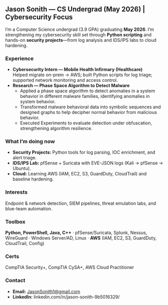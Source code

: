 ## Jason Sonith — CS Undergrad (May 2026) | Cybersecurity Focus

I’m a Computer Science undergrad (3.9 GPA) graduating **May 2026**. I’m strengthening my cybersecurity skill set through **Python scripting** and hands-on **security projects**—from log analysis and IDS/IPS labs to cloud hardening.

### Experience
- **Cybersecurity Intern — Mobile Health Infirmary (Healthcare)**  
  Helped migrate on-prem → AWS; built Python scripts for log triage; supported network monitoring and access control.
- **Research — Phase Space Algorithm to Detect Malware**  
  - Applied a phase space algorithm to detect anomalies in a system behavior in different malware families, identifying anomalies in system behavior.
  - Transformed malware behavioral data into symbolic sequences and designed graphs to help decipher normal behavior from malicious behavior.
  - Executed Experiments to evaluate detection under obfuscation, strengthening algorithm resilience. 



### What I’m doing now
- **Security Projects:** Python tools for log parsing, IOC enrichment, and alert triage.
- **IDS/IPS Lab:** pfSense + Suricata with EVE-JSON logs (Kali → pfSense → Ubuntu).
- **Cloud:** Learning AWS (IAM, EC2, S3, GuardDuty, CloudTrail) and baseline hardening.

### Interests
Endpoint & network detection, SIEM pipelines, threat emulation labs, and blue-team automation.

### Toolbox
**Python, PowerShell, Java, C++** · pfSense/Suricata, Splunk, Nessus, WireGuard · Windows Server/AD, Linux · **AWS** (IAM, EC2, S3, GuardDuty, CloudTrail, Config)

### Certs
CompTIA Security+, CompTIA CySA+, AWS Cloud Practitioner

### Contact
- **Email:** JasonSonith1@gmail.com
- **LinkedIn:** linkedin.com/in/jason-sonith-9b5016329/
